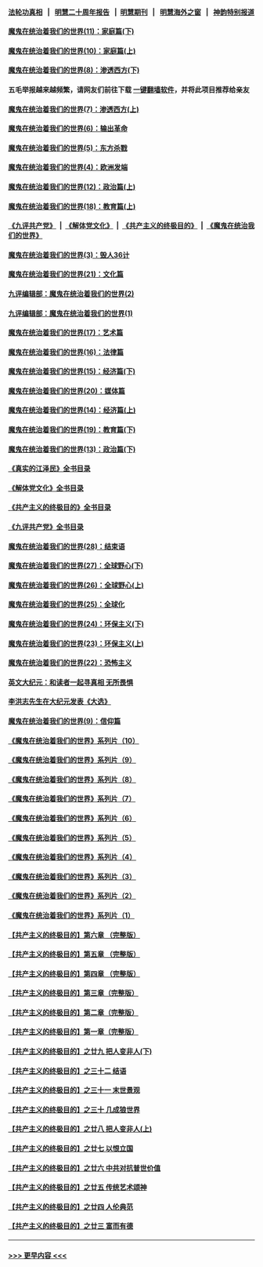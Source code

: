 #### [法轮功真相](https://github.com/gfw-breaker/truth/blob/master/README.md?t=0) &nbsp;&nbsp;|&nbsp;&nbsp; [明慧二十周年报告](https://github.com/gfw-breaker/mh-reports/blob/master/README.md?t=0) &nbsp;&nbsp;|&nbsp;&nbsp;[明慧期刊](https://github.com/gfw-breaker/mh-qikan) &nbsp;&nbsp;|&nbsp;&nbsp; [明慧海外之窗](https://github.com/gfw-breaker/mh-news/blob/master/README.md?t=0) &nbsp;&nbsp;|&nbsp;&nbsp; [神韵特别报道](https://github.com/gfw-breaker/mh-news/blob/master/shenyun.md?t=0)
#### [魔鬼在统治着我们的世界(11)：家庭篇(下)](../pages/nsc422/n10440961.md?t=11212250) 
#### [魔鬼在统治着我们的世界(10)：家庭篇(上)](../pages/nsc422/n10435448.md?t=11212250) 
#### [魔鬼在统治着我们的世界(8)：渗透西方(下)](../pages/nsc422/n10429603.md?t=11212250) 
#### 五毛举报越来越频繁，请网友们前往下载 [一键翻墙软件](https://github.com/gfw-breaker/ssr-accounts)，并将此项目推荐给亲友
#### [魔鬼在统治着我们的世界(7)：渗透西方(上)](../pages/nsc422/n10426013.md?t=11212250) 
#### [魔鬼在统治着我们的世界(6)：输出革命](../pages/nsc422/n10421536.md?t=11212250) 
#### [魔鬼在统治着我们的世界(5)：东方杀戮](../pages/nsc422/n10417707.md?t=11212250) 
#### [魔鬼在统治着我们的世界(4)：欧洲发端](../pages/nsc422/n10414890.md?t=11212250) 
#### [魔鬼在统治着我们的世界(12)：政治篇(上)](../pages/nsc422/n10444576.md?t=11212250) 
#### [魔鬼在统治着我们的世界(18)：教育篇(上)](../pages/nsc422/n10526970.md?t=11212250) 
#### [《九评共产党》](https://github.com/begood0513/9ping.md/blob/master/README.md) &nbsp;|&nbsp; [《解体党文化》](../../../../jtdwh.md/blob/master/README.md)  &nbsp;|&nbsp; [《共产主义的终极目的》](../../../../gczydzjmd.md/blob/master/README.md) &nbsp;|&nbsp; [《魔鬼在统治我们的世界》](../../../../mgztzwmdsj.md/blob/master/README.md) 
#### [魔鬼在统治着我们的世界(3)：毁人36计](../pages/nsc422/n10411583.md?t=11212250) 
#### [魔鬼在统治着我们的世界(21)：文化篇](../pages/nsc422/n10597706.md?t=11212250) 
#### [九评编辑部：魔鬼在统治着我们的世界(2)](../pages/nsc422/n10410036.md?t=11212250) 
#### [九评编辑部：魔鬼在统治着我们的世界(1)](../pages/nsc422/n10406825.md?t=11212250) 
#### [魔鬼在统治着我们的世界(17)：艺术篇](../pages/nsc422/n10499093.md?t=11212250) 
#### [魔鬼在统治着我们的世界(16)：法律篇](../pages/nsc422/n10485969.md?t=11212250) 
#### [魔鬼在统治着我们的世界(15)：经济篇(下)](../pages/nsc422/n10469975.md?t=11212250) 
#### [魔鬼在统治着我们的世界(20)：媒体篇](../pages/nsc422/n10586579.md?t=11212250) 
#### [魔鬼在统治着我们的世界(14)：经济篇(上)](../pages/nsc422/n10457370.md?t=11212250) 
#### [魔鬼在统治着我们的世界(19)：教育篇(下)](../pages/nsc422/n10564808.md?t=11212250) 
#### [魔鬼在统治着我们的世界(13)：政治篇(下)](../pages/nsc422/n10448270.md?t=11212250) 
#### [《真实的江泽民》全书目录](../pages/nsc422/n13721399.md?t=11212250) 
#### [《解体党文化》全书目录](../pages/nsc422/n13721157.md?t=11212250) 
#### [《共产主义的终极目的》全书目录](../pages/nsc422/n13721048.md?t=11212250) 
#### [《九评共产党》全书目录](../pages/nsc422/n13708085.md?t=11212250) 
#### [魔鬼在统治着我们的世界(28)：结束语](../pages/nsc422/n10936246.md?t=11212250) 
#### [魔鬼在统治着我们的世界(27)：全球野心(下)](../pages/nsc422/n10928319.md?t=11212250) 
#### [魔鬼在统治着我们的世界(26)：全球野心(上)](../pages/nsc422/n10900318.md?t=11212250) 
#### [魔鬼在统治着我们的世界(25)：全球化](../pages/nsc422/n10788205.md?t=11212250) 
#### [魔鬼在统治着我们的世界(24)：环保主义(下)](../pages/nsc422/n10695307.md?t=11212250) 
#### [魔鬼在统治着我们的世界(23)：环保主义(上)](../pages/nsc422/n10688613.md?t=11212250) 
#### [魔鬼在统治着我们的世界(22)：恐怖主义](../pages/nsc422/n10614727.md?t=11212250) 
#### [英文大纪元：和读者一起寻真相 无所畏惧](../pages/nsc422/n12542027.md?t=11212250) 
#### [李洪志先生在大纪元发表《大选》](../pages/nsc422/n12534746.md?t=11212250) 
#### [魔鬼在统治着我们的世界(9)：信仰篇](../pages/nsc422/n10432159.md?t=11212250) 
#### [《魔鬼在统治着我们的世界》系列片（10）](../pages/nsc422/n12292670.md?t=11212250) 
#### [《魔鬼在统治着我们的世界》系列片（9）](../pages/nsc422/n12290859.md?t=11212250) 
#### [《魔鬼在统治着我们的世界》系列片（8）](../pages/nsc422/n12287445.md?t=11212250) 
#### [《魔鬼在统治着我们的世界》系列片（7）](../pages/nsc422/n12283425.md?t=11212250) 
#### [《魔鬼在统治着我们的世界》系列片（6）](../pages/nsc422/n12282314.md?t=11212250) 
#### [《魔鬼在统治着我们的世界》系列片（5）](../pages/nsc422/n12281419.md?t=11212250) 
#### [《魔鬼在统治着我们的世界》系列片（4）](../pages/nsc422/n12274024.md?t=11212250) 
#### [《魔鬼在统治着我们的世界》系列片（3）](../pages/nsc422/n12271322.md?t=11212250) 
#### [《魔鬼在统治着我们的世界》系列片（2）](../pages/nsc422/n12269049.md?t=11212250) 
#### [《魔鬼在统治着我们的世界》系列片（1）](../pages/nsc422/n12267575.md?t=11212250) 
#### [【共产主义的终极目的】第六章 （完整版）](../pages/nsc422/n11428913.md?t=11212250) 
#### [【共产主义的终极目的】第五章 （完整版）](../pages/nsc422/n11428912.md?t=11212250) 
#### [【共产主义的终极目的】第四章 （完整版）](../pages/nsc422/n11428907.md?t=11212250) 
#### [【共产主义的终极目的】第三章（完整版）](../pages/nsc422/n11428848.md?t=11212250) 
#### [【共产主义的终极目的】第二章（完整版）](../pages/nsc422/n11428831.md?t=11212250) 
#### [【共产主义的终极目的】第一章（完整版）](../pages/nsc422/n11417651.md?t=11212250) 
#### [【共产主义的终极目的】之廿九 把人变非人(下)](../pages/nsc422/n11344140.md?t=11212250) 
#### [【共产主义的终极目的】之三十二 结语](../pages/nsc422/n11360535.md?t=11212250) 
#### [【共产主义的终极目的】之三十一 末世景观](../pages/nsc422/n11351129.md?t=11212250) 
#### [【共产主义的终极目的】之三十 几成狼世界](../pages/nsc422/n11348280.md?t=11212250) 
#### [【共产主义的终极目的】之廿八 把人变非人(上)](../pages/nsc422/n11340492.md?t=11212250) 
#### [【共产主义的终极目的】之廿七 以恨立国](../pages/nsc422/n11336944.md?t=11212250) 
#### [【共产主义的终极目的】之廿六 中共对抗普世价值](../pages/nsc422/n11324785.md?t=11212250) 
#### [【共产主义的终极目的】之廿五 传统艺术颂神](../pages/nsc422/n11296396.md?t=11212250) 
#### [【共产主义的终极目的】之廿四 人伦典范](../pages/nsc422/n11296397.md?t=11212250) 
#### [【共产主义的终极目的】之廿三 富而有德](../pages/nsc422/n11283598.md?t=11212250) 

----
#### [ >>> 更早内容 <<< ](../indexes/nsc422-earlier.md)
